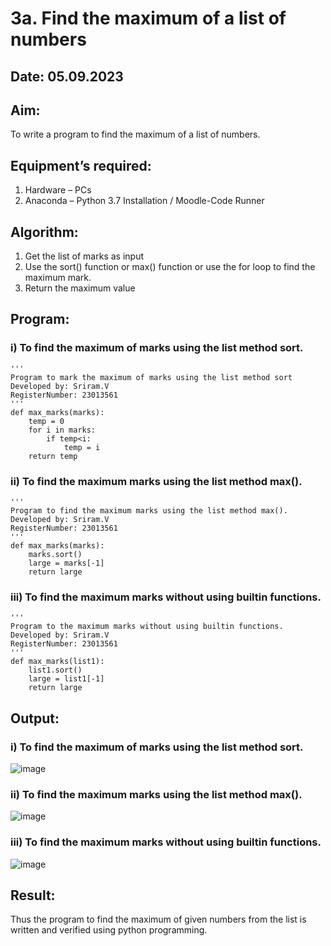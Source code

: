 # 3a. Find the maximum of a list of numbers
## Date: 05.09.2023
## Aim:
To write a program to find the maximum of a list of numbers.
## Equipment’s required:
1.	Hardware – PCs
2.	Anaconda – Python 3.7 Installation / Moodle-Code Runner
## Algorithm:
1.	Get the list of marks as input
2.	Use the sort() function or max() function or use the for loop to find the maximum mark.
3.	Return the maximum value
## Program:
### i) To find the maximum of marks using the list method sort.
```
''' 
Program to mark the maximum of marks using the list method sort
Developed by: Sriram.V
RegisterNumber: 23013561
'''
def max_marks(marks):
    temp = 0
    for i in marks:
        if temp<i:
            temp = i
    return temp
```
### ii) To find the maximum marks using the list method max().
```
''' 
Program to find the maximum marks using the list method max().
Developed by: Sriram.V
RegisterNumber: 23013561
'''
def max_marks(marks):
    marks.sort()
    large = marks[-1]
    return large
```
### iii) To find the maximum marks without using builtin functions.
```
''' 
Program to the maximum marks without using builtin functions.
Developed by: Sriram.V
RegisterNumber: 23013561
'''
def max_marks(list1):
    list1.sort()
    large = list1[-1]
    return large
```
## Output:
### i) To find the maximum of marks using the list method sort.
![image](https://github.com/Darkwebnew/FindMaximum/assets/143114486/32c948d6-56c5-4b1d-a984-265dd211f88a)
### ii) To find the maximum marks using the list method max().
![image](https://github.com/Darkwebnew/FindMaximum/assets/143114486/7f195a97-0a24-475c-be7d-9f4bacd8b91c)
### iii) To find the maximum marks without using builtin functions.
![image](https://github.com/Darkwebnew/FindMaximum/assets/143114486/c4b44e05-5dbc-4e6f-9f5e-26d9ea57b925)
## Result:
Thus the program to find the maximum of given numbers from the list is written and verified using python programming.
